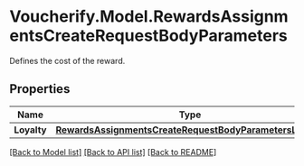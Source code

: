 # Voucherify.Model.RewardsAssignmentsCreateRequestBodyParameters
Defines the cost of the reward.

## Properties

Name | Type | Description | Notes
------------ | ------------- | ------------- | -------------
**Loyalty** | [**RewardsAssignmentsCreateRequestBodyParametersLoyalty**](RewardsAssignmentsCreateRequestBodyParametersLoyalty.md) |  | [optional] 

[[Back to Model list]](../../README.md#documentation-for-models) [[Back to API list]](../../README.md#documentation-for-api-endpoints) [[Back to README]](../../README.md)

